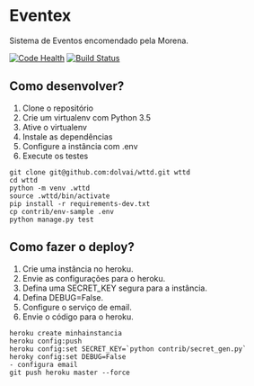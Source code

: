 # Eventex

Sistema de Eventos encomendado pela Morena.

[![Code Health](https://landscape.io/github/dolvai/wttd/master/landscape.svg?style=flat)](https://landscape.io/github/dolvai/wttd/master)
[![Build Status](https://travis-ci.org/dolvai/wttd.svg?branch=master)](https://travis-ci.org/dolvai/wttd)


## Como desenvolver?

1. Clone o repositório
2. Crie um virtualenv com Python 3.5
3. Ative o virtualenv
4. Instale as dependências
5. Configure a instância com .env
6. Execute os testes

```console
git clone git@github.com:dolvai/wttd.git wttd 
cd wttd
python -m venv .wttd
source .wttd/bin/activate
pip install -r requirements-dev.txt
cp contrib/env-sample .env
python manage.py test
```

## Como fazer o deploy?

1. Crie uma instância no heroku.
2. Envie as configurações para o heroku.
3. Defina uma SECRET_KEY segura para a instância.
4. Defina DEBUG=False.
5. Configure o serviço de email.
6. Envie o código para o heroku.

```console
heroku create minhainstancia
heroku config:push
heroku config:set SECRET_KEY=`python contrib/secret_gen.py`
heroky config:set DEBUG=False
- configura email
git push heroku master --force
```